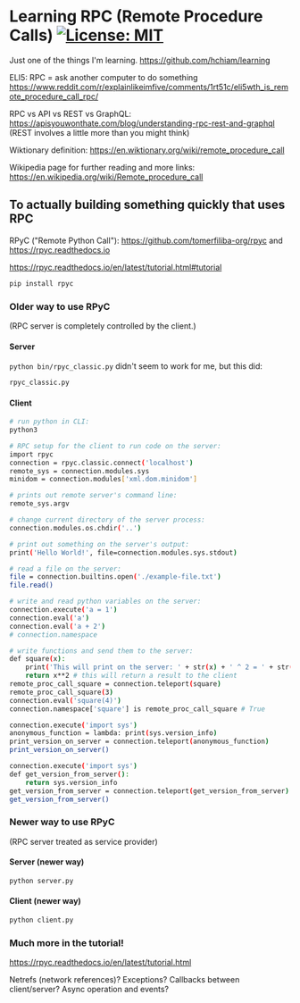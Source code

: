 # Learning RPC (Remote Procedure Calls) [![License: MIT](https://img.shields.io/badge/License-MIT-yellow.svg?style=for-the-badge)](https://github.com/hchiam/learning-rpc/blob/main/LICENSE)

Just one of the things I'm learning. https://github.com/hchiam/learning

ELI5: RPC = ask another computer to do something https://www.reddit.com/r/explainlikeimfive/comments/1rt51c/eli5wth_is_remote_procedure_call_rpc/

RPC vs API vs REST vs GraphQL: https://apisyouwonthate.com/blog/understanding-rpc-rest-and-graphql (REST involves a little more than you might think)

Wiktionary definition: https://en.wiktionary.org/wiki/remote_procedure_call

Wikipedia page for further reading and more links: https://en.wikipedia.org/wiki/Remote_procedure_call

## To actually building something quickly that uses RPC

RPyC ("Remote Python Call"): https://github.com/tomerfiliba-org/rpyc and https://rpyc.readthedocs.io

https://rpyc.readthedocs.io/en/latest/tutorial.html#tutorial

```sh
pip install rpyc
```

### Older way to use RPyC

(RPC server is completely controlled by the client.)

#### Server

`python bin/rpyc_classic.py` didn't seem to work for me, but this did:

```sh
rpyc_classic.py
```

#### Client

```sh
# run python in CLI:
python3

# RPC setup for the client to run code on the server:
import rpyc
connection = rpyc.classic.connect('localhost')
remote_sys = connection.modules.sys
minidom = connection.modules['xml.dom.minidom']

# prints out remote server's command line:
remote_sys.argv

# change current directory of the server process:
connection.modules.os.chdir('..')

# print out something on the server's output:
print('Hello World!', file=connection.modules.sys.stdout)

# read a file on the server:
file = connection.builtins.open('./example-file.txt')
file.read()

# write and read python variables on the server:
connection.execute('a = 1')
connection.eval('a')
connection.eval('a + 2')
# connection.namespace

# write functions and send them to the server:
def square(x):
    print('This will print on the server: ' + str(x) + ' ^ 2 = ' + str(x**2))
    return x**2 # this will return a result to the client
remote_proc_call_square = connection.teleport(square)
remote_proc_call_square(3)
connection.eval('square(4)')
connection.namespace['square'] is remote_proc_call_square # True

connection.execute('import sys')
anonymous_function = lambda: print(sys.version_info)
print_version_on_server = connection.teleport(anonymous_function)
print_version_on_server()

connection.execute('import sys')
def get_version_from_server():
    return sys.version_info
get_version_from_server = connection.teleport(get_version_from_server)
get_version_from_server()
```

### Newer way to use RPyC

(RPC server treated as service provider)

#### Server (newer way)

```sh
python server.py
```

#### Client (newer way)

```sh
python client.py
```

### Much more in the tutorial!

https://rpyc.readthedocs.io/en/latest/tutorial.html

Netrefs (network references)? Exceptions? Callbacks between client/server? Async operation and events?
